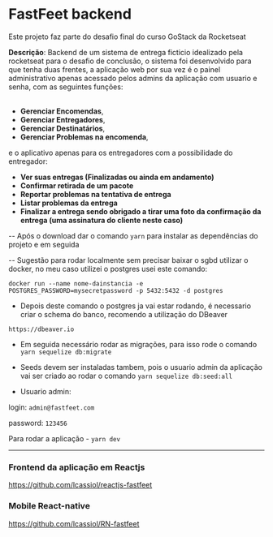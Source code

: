 <h1>FastFeet backend</h1>

Este projeto faz parte do desafio final do curso GoStack da Rocketseat

**Descrição**: Backend de um sistema de entrega ficticio idealizado pela rocketseat para o desafio de conclusão, o sistema foi desenvolvido para que tenha duas frentes, a aplicação web por sua vez é o painel administrativo apenas acessado pelos admins da aplicação com usuario e senha, com as seguintes funções: <br><br>
- **Gerenciar Encomendas**,  
- **Gerenciar Entregadores**,   
- **Gerenciar Destinatários**, <br>
- **Gerenciar Problemas na encomenda**, 

e o aplicativo apenas para os entregadores com a possibilidade do entregador:

- **Ver suas entregas (Finalizadas ou ainda em andamento)**
- **Confirmar retirada de um pacote**
- **Reportar problemas na tentativa de entrega**
- **Listar problemas da entrega**
- **Finalizar a entrega sendo obrigado a tirar uma foto da confirmação da entrega (uma assinatura do cliente neste caso)**


-- Após o download dar o comando `yarn` para instalar as dependências do projeto e em seguida


-- Sugestão para rodar localmente sem precisar baixar o sgbd utilizar o docker, no meu caso utilizei o postgres usei este comando:

`docker run --name nome-dainstancia -e POSTGRES_PASSWORD=mysecretpassword -p 5432:5432 -d postgres`

- Depois deste comando o postgres ja vai estar rodando, é necessario criar o schema do banco, recomendo a utilização do DBeaver

`https://dbeaver.io`

- Em seguida necessário rodar as migrações, para isso rode o comando
`yarn sequelize db:migrate`

- Seeds devem ser instaladas tambem, pois o usuario admin da aplicação vai ser criado ao rodar o comando
`yarn sequelize db:seed:all`

- Usuario admin: 

login: `admin@fastfeet.com`

password: `123456`


 Para rodar a aplicação - `yarn dev`


--------------------

### Frontend da aplicação em Reactjs

https://github.com/lcassiol/reactjs-fastfeet

### Mobile React-native

https://github.com/lcassiol/RN-fastfeet


